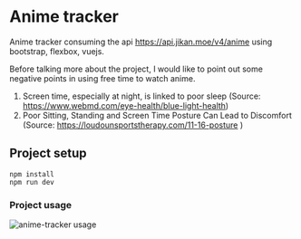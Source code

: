 # Anime tracker
Anime tracker consuming the api https://api.jikan.moe/v4/anime using bootstrap, flexbox, vuejs.

Before talking more about the project, I would like to point out some negative points in using free time to watch anime.
1. Screen time, especially at night, is linked to poor sleep (Source: https://www.webmd.com/eye-health/blue-light-health)
2. Poor Sitting, Standing and Screen Time Posture Can Lead to Discomfort (Source: https://loudounsportstherapy.com/11-16-posture )



 ## Project setup
```
npm install
npm run dev
```
### Project usage
![anime-tracker usage](https://user-images.githubusercontent.com/30128774/201990947-c4efa240-00bd-48be-9302-d2f37770a0a1.gif)
